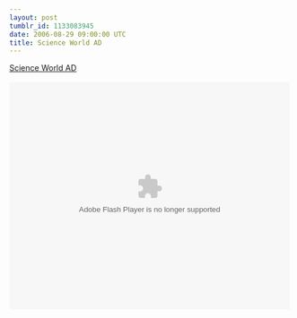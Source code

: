 ```yaml
---
layout: post
tumblr_id: 1133083945
date: 2006-08-29 09:00:00 UTC
title: Science World AD
---
```


<a href="http://www.ad-awards.com/commercials/winners/2005/medias_-_entertainment/science_world/commercials-7-65.html">Science World AD</a><br /><br />
			<object classid="clsid:D27CDB6E-AE6D-11cf-96B8-444553540000" codebase="http://download.macromedia.com/pub/shockwave/cabs/flash/swflash.cab#version=6,0,29,0" width="500" height="406">
			<param name="movie" value="http://www.ad-awards.com/films/65.swf?id=65">
			<param name="quality" value="high">
			<embed src="http://www.ad-awards.com/films/65.swf?id=65" quality="high" pluginspage="http://www.macromedia.com/go/getflashplayer" type="application/x-shockwave-flash" width="500" height="406"></embed>
			</object>
